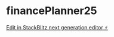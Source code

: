 # financePlanner25

[Edit in StackBlitz next generation editor ⚡️](https://stackblitz.com/~/github.com/erickeiser/financePlanner25)